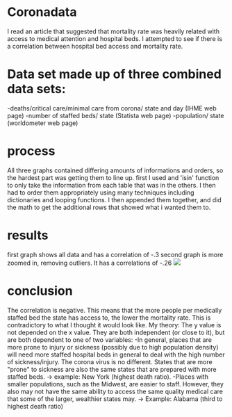 # Coronadata

I read an article that suggested that mortality rate was heavily related with access to medical attention and hospital beds.
I attempted to see if there is a correlation between hospital bed access and mortality rate.

# Data set made up of three combined data sets:
-deaths/critical care/minimal care from corona/ state and day (IHME web page)
-number of staffed beds/ state (Statista web page)
-population/ state (worldometer web page)
# process 
All three graphs contained differing amounts of informations and orders, so the hardest part was getting them to line up.
first I used and 'isin' function to only take the information from each table that was in the others. I then had to order them appropriately using many techniques including dictionaries and looping functions. I then appended them together, and did the math to get the additional rows that showed what i wanted them to. 

# results
first graph shows all data and has a correlation of -.3
second graph is more zoomed in, removing outliers. It has a correlations of -.26
![](/.png)

# conclusion

The correlation is negative. This means that the more people per medically staffed bed the state has access to, the lower the mortality rate. This is contradictory to what I thought it would look like.
My theory: The y value is not depended on the x value. They are both independent (or close to it), but are both dependent to one of two variables: 
-In general, places that are more prone to injury or sickness (possibly due to high population density) will need more staffed hospital beds in general to deal with the high number of sickness/injury. The corona virus is no different. States that are more "prone" to sickness are also the same states that are prepared with more staffed beds. → example: New York (highest death ratio).
-Places with smaller populations, such as the Midwest, are easier to staff. However, they also may not have the same ability to access the same quality medical care that some of the larger, wealthier states may. → Example: Alabama (third to highest death ratio)

